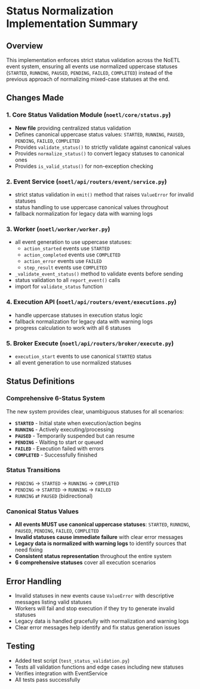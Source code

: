 # Status Normalization Implementation Summary

## Overview
This implementation enforces strict status validation across the NoETL event system, ensuring all events use normalized uppercase statuses (`STARTED`, `RUNNING`, `PAUSED`, `PENDING`, `FAILED`, `COMPLETED`) instead of the previous approach of normalizing mixed-case statuses at the end.

## Changes Made

### 1. Core Status Validation Module (`noetl/core/status.py`)
- **New file** providing centralized status validation
- Defines canonical uppercase status values: `STARTED`, `RUNNING`, `PAUSED`, `PENDING`, `FAILED`, `COMPLETED`
- Provides `validate_status()` to strictly validate against canonical values
- Provides `normalize_status()` to convert legacy statuses to canonical ones
- Provides `is_valid_status()` for non-exception checking

### 2. Event Service (`noetl/api/routers/event/service.py`)
- strict status validation in `emit()` method that raises `ValueError` for invalid statuses
- status handling to use uppercase canonical values throughout
- fallback normalization for legacy data with warning logs

### 3. Worker (`noetl/worker/worker.py`)
- all event generation to use uppercase statuses:
  - `action_started` events use `STARTED`
  - `action_completed` events use `COMPLETED` 
  - `action_error` events use `FAILED`
  - `step_result` events use `COMPLETED`
- `_validate_event_status()` method to validate events before sending
- status validation to all `report_event()` calls
- import for `validate_status` function

### 4. Execution API (`noetl/api/routers/event/executions.py`)
- handle uppercase statuses in execution status logic
- fallback normalization for legacy data with warning logs
- progress calculation to work with all 6 statuses

### 5. Broker Execute (`noetl/api/routers/broker/execute.py`)
- `execution_start` events to use canonical `STARTED` status
- all event generation to use normalized statuses

## Status Definitions

### Comprehensive 6-Status System
The new system provides clear, unambiguous statuses for all scenarios:

- **`STARTED`** - Initial state when execution/action begins
- **`RUNNING`** - Actively executing/processing
- **`PAUSED`** - Temporarily suspended but can resume
- **`PENDING`** - Waiting to start or queued
- **`FAILED`** - Execution failed with errors
- **`COMPLETED`** - Successfully finished

### Status Transitions
- `PENDING` → `STARTED` → `RUNNING` → `COMPLETED`
- `PENDING` → `STARTED` → `RUNNING` → `FAILED`
- `RUNNING` ⇄ `PAUSED` (bidirectional)

### Canonical Status Values  
- **All events MUST use canonical uppercase statuses**: `STARTED`, `RUNNING`, `PAUSED`, `PENDING`, `FAILED`, `COMPLETED`
- **Invalid statuses cause immediate failure** with clear error messages
- **Legacy data is normalized with warning logs** to identify sources that need fixing
- **Consistent status representation** throughout the entire system
- **6 comprehensive statuses** cover all execution scenarios

## Error Handling
- Invalid statuses in new events cause `ValueError` with descriptive messages listing valid statuses
- Workers will fail and stop execution if they try to generate invalid statuses
- Legacy data is handled gracefully with normalization and warning logs
- Clear error messages help identify and fix status generation issues

## Testing
- Added test script (`test_status_validation.py`) 
- Tests all validation functions and edge cases including new statuses
- Verifies integration with EventService
- All tests pass successfully
